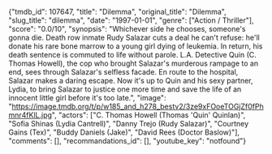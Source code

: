 {"tmdb_id": 107647, "title": "Dilemma", "original_title": "Dilemma", "slug_title": "dilemma", "date": "1997-01-01", "genre": ["Action / Thriller"], "score": "0.0/10", "synopsis": "Whichever side he chooses, someone's gonna die. Death row inmate Rudy Salazar cuts a deal he can't refuse: he'll donate his rare bone marrow to a young girl dying of leukemia. In return, his death sentence is commuted to life without parole. L.A. Detective Quin (C. Thomas Howell), the cop who brought Salazar's murderous rampage to an end, sees through Salazar's selfless facade. En route to the hospital, Salazar makes a daring escape. Now it's up to Quin and his sexy partner, Lydia, to bring Salazar to justice one more time and save the life of an innocent little girl before it's too late.", "image": "https://image.tmdb.org/t/p/w185_and_h278_bestv2/3ze9xFOoeTOGjZf0fPhmnr4fKlL.jpg", "actors": ["C. Thomas Howell (Thomas 'Quin' Quinlan)", "Sofia Shinas (Lydia Cantrell)", "Danny Trejo (Rudy Salazar)", "Courtney Gains (Tex)", "Buddy Daniels (Jake)", "David Rees (Doctor Baslow)"], "comments": [], "recommandations_id": [], "youtube_key": "notfound"}